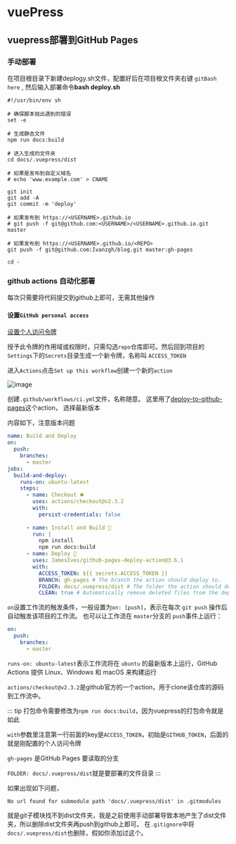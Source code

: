 # vuePress

## vuepress部署到GitHub Pages

### 手动部署
在项目根目录下新建deplogy.sh文件，配置好后在项目根文件夹右键 `gitBash here` , 然后输入部署命令**bash deploy.sh**

```shell script
#!/usr/bin/env sh

# 确保脚本抛出遇到的错误
set -e

# 生成静态文件
npm run docs:build

# 进入生成的文件夹
cd docs/.vuepress/dist

# 如果是发布到自定义域名
# echo 'www.example.com' > CNAME

git init
git add -A
git commit -m 'deploy'

# 如果发布到 https://<USERNAME>.github.io
# git push -f git@github.com:<USERNAME>/<USERNAME>.github.io.git master

# 如果发布到 https://<USERNAME>.github.io/<REPO>
git push -f git@github.com:Ivanzgh/blog.git master:gh-pages

cd -
```


### github actions 自动化部署
每次只需要将代码提交到github上即可，无需其他操作
#### 设置`GitHub personal access`
[设置个人访问令牌](https://docs.github.com/cn/github/authenticating-to-github/creating-a-personal-access-token)

授予此令牌的作用域或权限时，只需勾选`repo`仓库即可。然后回到项目的`Settings`下的`Secrets`目录生成一个新令牌，名称叫
`ACCESS_TOKEN`

进入`Actions`点击`Set up this workflow`创建一个新的`action`

![image](/blog/img/vuepress/workflow.png)

创建`.github/workflows/ci.yml`文件，名称随意。
这里用了[deploy-to-github-pages](https://github.com/marketplace/actions/deploy-to-github-pages)这个action，
选择最新版本

内容如下，注意版本问题

```yaml
name: Build and Deploy
on:
  push:
    branches:
      - master
jobs:
  build-and-deploy:
    runs-on: ubuntu-latest
    steps:
      - name: Checkout 🛎️
        uses: actions/checkout@v2.3.2
        with:
          persist-credentials: false
      
      - name: Install and Build 🔧 
        run: |
          npm install
          npm run docs:build
      - name: Deploy 🚀
        uses: JamesIves/github-pages-deploy-action@3.6.1
        with:
          ACCESS_TOKEN: ${{ secrets.ACCESS_TOKEN }}
          BRANCH: gh-pages # The branch the action should deploy to.
          FOLDER: docs/.vuepress/dist # The folder the action should deploy.
          CLEAN: true # Automatically remove deleted files from the deploy branch
```

`on`设置工作流的触发条件，一般设置为`on: [push]`，表示在每次 `git push` 操作后自动触发该项目的工作流。
也可以让工作流在 `master`分支的 `push`事件上运行：
```yaml
on:
  push:
    branches:
      - master
```

`runs-on: ubuntu-latest`表示工作流将在 `ubuntu` 的最新版本上运行，GitHub Actions 提供 Linux、Windows 和 macOS 来构建运行

`actions/checkout@v2.3.2`是github官方的一个action，用于clone该仓库的源码到工作流中。


::: tip 
打包命令需要修改为`npm run docs:build`，因为vuepress的打包命令就是如此

`with`参数里注意第一行前面的key是`ACCESS_TOKEN`，初始是`GITHUB_TOKEN`，后面的就是刚配置的个人访问令牌

`gh-pages` 是GitHub Pages 要读取的分支

`FOLDER: docs/.vuepress/dist`就是要部署的文件目录
:::

如果出现如下问题，
```
No url found for submodule path 'docs/.vuepress/dist' in .gitmodules
```
就是git子模块找不到dist文件夹，我是之前使用手动部署导致本地产生了dist文件夹，所以删除dist文件夹再push到github上即可。
在`.gitignore`中将`docs/.vuepress/dist`也删除，假如你添加过这个。
